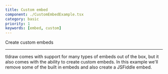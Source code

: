 ```yaml
---
title: Custom embed
component: ./CustomEmbedExample.tsx
category: basic
priority: 1
keywords: [embed, custom]
---
```


Create custom embeds

---

tldraw comes with support for many types of embeds out of the box, but it also comes with the ability to create custom embeds. In this example we'll remove some of the built in embeds and also create a JSFiddle embed.
